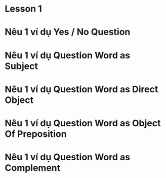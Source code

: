 # Lesson 1

# Nêu 1 ví dụ Yes / No Question

# Nêu 1 ví dụ Question Word as Subject

# Nêu 1 ví dụ Question Word as Direct Object

# Nêu 1 ví dụ Question Word as Object Of Preposition

# Nêu 1 ví dụ Question Word as Complement
